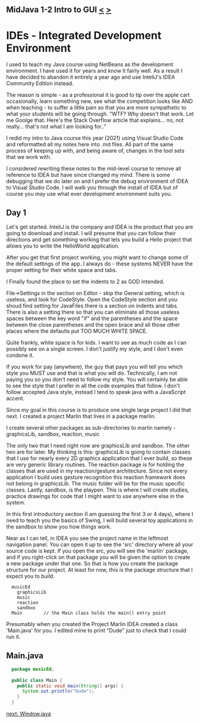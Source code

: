 ## MidJava 1-2 Intro to GUI [&LT;](MJ0101.md) [&GT;](MJ0103.md)

# IDEs - Integrated Development Environment
I used to teach my Java course using NetBeans as the development environment. I have used it for years and know it fairly well. As a result I have decided to abandon it entirely a year ago and use InteliJ's IDEA Community Edition instead.

The reason is simple - as a professional it is good to tip over the apple cart occasionally, learn something new, see what the competition looks like AND when teaching - to suffer a little pain so that you are more sympathetic to what your students will be going through. "WTF? Why doesn't that work. Let me Goolge that. Here's the Stack Overflow article that explains... no, not really... that's not what I am looking for.." 

I redid my intro to Java course this year (2021) using Visual Studio Code and reformatted all my notes here into .md files. All part of the same process of keeping up with, and being aware of, changes in the tool sets that we work with.

I considered rewriting these notes to the mid-level course to remove all reference to IDEA but have since changed my mind. There is some debugging that we do later on and I prefer the debug environment of IDEA to Visual Studio Code. I will walk you through the install of IDEA but of course you may use what ever development environment suits you.

## Day 1
Let's get started. InteliJ is the company and IDEA is the product that you are going to download and install. I will presume that you can follow their directions and get something working that lets you build a Hello project that allows you to write the HelloWorld application.

After you get that first project working, you might want to change some of the default settings of the app. I always do - these systems NEVER have the proper setting for their white space and tabs. 

I Finally found the place to set the indents to 2 as GOD intended. 

File->Settings in the section on Editor - skip the General setting, which is useless, and look for CodeStyle. Open the CodeStyle section and you shoud find setting for JavaFiles there is a section on indents and tabs. There is also a setting there so that you can eliminate all those useless spaces between the key word "if" and the parentheses and the space between the close parentheses and the open brace and all those other places where the defaults put TOO MUCH WHITE SPACE.

Quite frankly, white space is for kids. I want to see as much code as I can possibly see on a single screen. I don't justify my style, and I don't even condone it. 

If you work for pay (anywhere), the guy that pays you will tell you which style you MUST use and that is what you will do. Technically, I am not paying you so you don't need to follow my style. You will certainly be able to see the style that I prefer in all the code examples that follow. I don't follow accepted Java style, instead I tend to speak java with a JavaScript accent.

Since my goal in this course is to produce one single large project I did that next. I created a project Marlin that lives in a package marlin.

I create several other packages as sub-directories to marlin namely - graphicsLib, sandbox, reaction, music

The only two that I need right now are graphicsLib and sandbox. The other two are for later. My thinking is this: graphicsLib is going to contain classes that I use for nearly every 2D graphics application that I ever build, so these are very generic library routines. The reaction package is for holding the classes that are used in my reaction/gesture architecture. Since not every application I build uses gesture recognition this reaction framework does not belong in graphicsLib. The music folder will be for the music specific classes. Lastly, sandbox, is the playpen. This is where I will create studies, practice drawings for code that I might want to use anywhere else in the system.

In this first introductory section (I am guessing the first 3 or 4 days), where I need to teach you the basics of Swing, I will build several toy applications in the sandbox to show you how things work. 

Near as I can tell, in IDEA you see the project name in the leftmost navigation panel. You can open it up to see the 'src' directory where all your source code is kept. If you open the src, you will see the 'marlin' package, and if you right-click on that package you will be given the option to create a new package under that one. So that is how you create the package structure for our project. At least for now, this is the package structure that I expect you to build.

```text
  musicEd
    graphicsLib
    music
    reaction
    sandbox
  Main        // the Main class holds the main() entry point
```

Presumably when you created the Project Marlin IDEA created a class 'Main.java' for you. I edited mine to print "Dude" just to check that I could run it.

## Main.java

```java    
  package musicEd;
  
  public class Main {  
    public static void main(String[] args) {
      System.out.println("Dude");
    }
  }
```

[next: Window.java](MJ0103.md)

